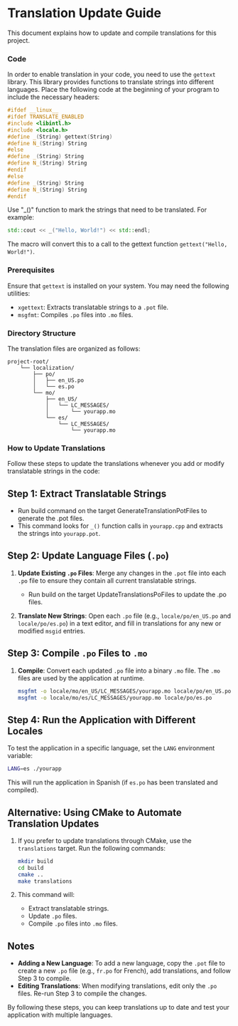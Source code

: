 # Translation Update Guide

This document explains how to update and compile translations for this project.

### Code 

In order to enable translation in your code, you need to use the `gettext` library. This library provides functions to translate strings into different languages.
Place the following code at the beginning of your program to include the necessary headers:

```cpp
#ifdef __linux__
#ifdef TRANSLATE_ENABLED
#include <libintl.h>
#include <locale.h>
#define _(String) gettext(String)
#define N_(String) String
#else
#define _(String) String
#define N_(String) String
#endif
#else
#define _(String) String
#define N_(String) String
#endif
```
Use "_()" function to mark the strings that need to be translated. For example:

```cpp
std::cout << _("Hello, World!") << std::endl;
```
The macro will convert this to a call to the gettext function `gettext("Hello, World!")`.

### Prerequisites

Ensure that `gettext` is installed on your system. You may need the following utilities:
- `xgettext`: Extracts translatable strings to a `.pot` file.
- `msgfmt`: Compiles `.po` files into `.mo` files.

### Directory Structure

The translation files are organized as follows:
```
project-root/
    └── localization/
        ├── po/
        │   ├── en_US.po
        │   └── es.po
        └── mo/
            ├── en_US/
            │   └── LC_MESSAGES/
            │       └── yourapp.mo
            └── es/
                └── LC_MESSAGES/
                    └── yourapp.mo
```

### How to Update Translations

Follow these steps to update the translations whenever you add or modify translatable strings in the code:

## Step 1: Extract Translatable Strings

-  Run build command on the target GenerateTranslationPotFiles to generate the .pot files.
- This command looks for `_()` function calls in `yourapp.cpp` and extracts the strings into `yourapp.pot`.

## Step 2: Update Language Files (`.po`)

1. **Update Existing `.po` Files**: Merge any changes in the `.pot` file into each `.po` file to ensure they contain all current translatable strings.

     - Run build on the target UpdateTranslationsPoFiles to update the .po files.

2. **Translate New Strings**: Open each `.po` file (e.g., `locale/po/en_US.po` and `locale/po/es.po`) in a text editor, and fill in translations for any new or modified `msgid` entries.

## Step 3: Compile `.po` Files to `.mo`

1. **Compile**: Convert each updated `.po` file into a binary `.mo` file. The `.mo` files are used by the application at runtime.

    ```bash
    msgfmt -o locale/mo/en_US/LC_MESSAGES/yourapp.mo locale/po/en_US.po
    msgfmt -o locale/mo/es/LC_MESSAGES/yourapp.mo locale/po/es.po
    ```

## Step 4: Run the Application with Different Locales

To test the application in a specific language, set the `LANG` environment variable:

```bash
LANG=es ./yourapp
```

This will run the application in Spanish (if `es.po` has been translated and compiled).

## Alternative: Using CMake to Automate Translation Updates

1. If you prefer to update translations through CMake, use the `translations` target. Run the following commands:

    ```bash
    mkdir build
    cd build
    cmake ..
    make translations
    ```

2. This command will:
   - Extract translatable strings.
   - Update `.po` files.
   - Compile `.po` files into `.mo` files.

## Notes

- **Adding a New Language**: To add a new language, copy the `.pot` file to create a new `.po` file (e.g., `fr.po` for French), add translations, and follow Step 3 to compile.
- **Editing Translations**: When modifying translations, edit only the `.po` files. Re-run Step 3 to compile the changes.

By following these steps, you can keep translations up to date and test your application with multiple languages.